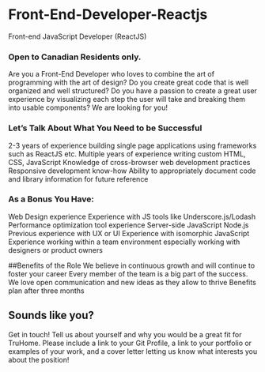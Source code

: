 # Front-End-Developer-Reactjs
Front-end JavaScript Developer (ReactJS)


### Open to Canadian Residents only.

Are you a Front-End Developer who loves to combine the art of programming with the art of design? Do you create great code that is well organized and well structured? Do you have a passion to create a great user experience by visualizing each step the user will take and breaking them into usable components? We are looking for you!

### Let’s Talk About What You Need to be Successful

2-3 years of experience building single page applications using frameworks such as ReactJS etc.
Multiple years of experience writing custom HTML, CSS, JavaScript
Knowledge of cross-browser web development practices
Responsive development know-how
Ability to appropriately document code and library information for future reference

### As a Bonus You Have:
Web Design experience
Experience with JS tools like Underscore.js/Lodash
Performance optimization tool experience
Server-side JavaScript Node.js
Previous experience with UX or UI
Experience with isomorphic JavaScript
Experience working within a team environment especially working with designers or product owners

##Benefits of the Role
We believe in continuous growth and will continue to foster your career
Every member of the team is a big part of the success. We love open communication and new ideas as they allow to thrive
Benefits plan after three months

## Sounds like you?
Get in touch! Tell us about yourself and why you would be a great fit for TruHome. Please include a link to your Git Profile, a link to your portfolio or examples of your work, and a cover letter letting us know what interests you about the position!
